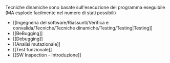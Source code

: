 Tecniche dinamiche sono basate sull'esecuzione del programma eseguibile (MA esplode facilmente nel numero di stati possibili)
- [[Ingegneria del software/Riassunti/Verifica e convalida/Tecniche/Tecniche dinamiche/Testing/Testing|Testing]]
- [[BeBugging]]
- [[Debugging]]
- [[Analisi mutazionale]]
- [[Test funzionale]]
- [[SW Inspection - Introduzione]]